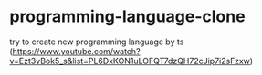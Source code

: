 # programming-language-clone

try to create new programming language by ts (https://www.youtube.com/watch?v=Ezt3vBok5_s&list=PL6DxKON1uLOFQT7dzQH72cJip7i2sFzxw)

